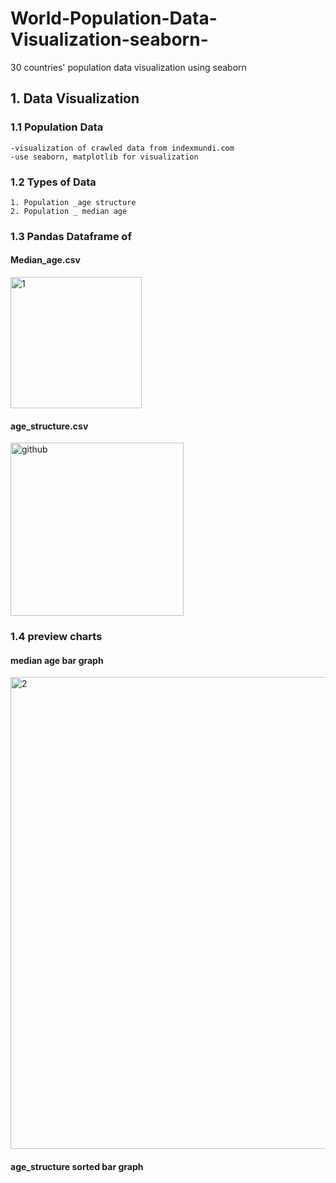 # World-Population-Data-Visualization-seaborn-
30 countries' population data visualization using seaborn

## 1. Data Visualization 

### 1.1 Population Data
```
-visualization of crawled data from indexmundi.com
-use seaborn, matplotlib for visualization 
```
### 1.2 Types of Data
```
1. Population _age structure
2. Population _ median age

```
### 1.3 Pandas Dataframe of 
#### Median_age.csv 
<div>
  <img width="210" alt="1" src="https://user-images.githubusercontent.com/48209176/58930746-c7002e00-8797-11e9-9b6b-abb09e77daa4.PNG">
</div>

#### age_structure.csv
<div>
<img width="277" alt="github" src="https://user-images.githubusercontent.com/48209176/59554959-4a1a5300-8fe6-11e9-9c10-74a063a392a1.PNG">
</div>

### 1.4 preview charts  
#### median age bar graph 
<div>
  <img width="755" alt="2" src="https://user-images.githubusercontent.com/48209176/58930756-cc5d7880-8797-11e9-85b4-b5d3ff6653d4.PNG">
</div>


#### age_structure sorted bar graph 

